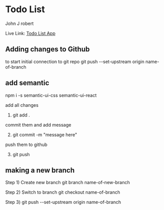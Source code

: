# Todo List

John J robert

Live Link: [Todo List App](https://in-info-web4.informatics.iupui.edu/~jrobert/todo-list)

## Adding changes to Github

to start initial connection to git repo
git push --set-upstream origin name-of-branch

## add semantic

npm i -s semantic-ui-css semantic-ui-react

add all changes

1. git add .

commit them and add message

2. git commit -m "message here"

push them to github

3. git push

## making a new branch

Step 1) Create new branch
git branch name-of-new-branch

Step 2) Switch to branch
git checkout name-of-branch

Step 3)
git push --set-upstream origin name-of-branch
